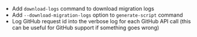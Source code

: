 - Add `download-logs` command to download migration logs
- Add `--download-migration-logs` option to `generate-script` command
- Log GitHub request id into the verbose log for each GitHub API call (this can be useful for GitHub support if something goes wrong)
